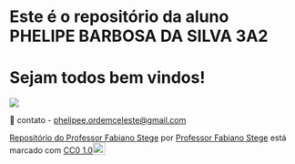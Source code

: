 # Este é o repositório da aluno PHELIPE BARBOSA DA SILVA 3A2

# Sejam todos bem vindos!

![](https://encrypted-tbn0.gstatic.com/images?q=tbn:ANd9GcQx6JqMACm3gL75eqO8AW3jsWrWDrHS6ct66va18x_Pzg&s)

📧 contato - phelipee.ordemceleste@gmail.com

<p xmlns:cc="http://creativecommons.org/ns#" xmlns:dct="http://purl.org/dc/terms/"><a property="dct:title" rel="cc:attributionURL" href="https://fabianostege.github.io/3A2/">Repositório do Professor Fabiano Stege</a> por <a rel="cc:attributionURL dct:creator" property="cc:attributionName" href="https://github.com/FabianoStege/">Professor Fabiano Stege</a> está marcado com <a href=" https://creativecommons.org/publicdomain/zero/1.0/?ref=chooser-v1" target="_blank" rel="licença noopener noreferrer" style="display:inline-block;" >CC0 1.0<img style="altura:22px!importante; margem-esquerda: 3px; vertical-align:text-bottom;" src="https://mirrors.creativecommons.org/presskit/icons/cc.svg?ref=chooser-v1" alt=""><img style="height:22px!important; margem-esquerda: 3px; vertical-align:text-bottom;" src="https://mirrors.creativecommons.org/presskit/icons/zero.svg?ref=chooser-v1" alt=""></a></p>

